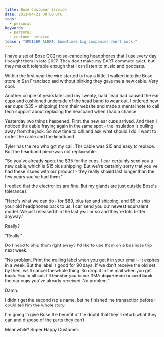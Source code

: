 ```yaml
---
title: Bose Customer Service
date: 2011-04-21 00:00 UTC
tags:
  - personal
keywords:
  - personal
  - customer service
teaser: "SPOILER ALERT: Sometimes big companies don't suck."
---
```


I have a set of Bose QC2 noise-canceling headphones that I use every day. I bought them in late 2007. They don't make my BART commute quiet, but they make it tolerable enough that I can listen to music and podcasts.

Within the first year the wire started to fray a little. I walked into the Bose store in San Francisco and without blinking they gave me a new cable. Very cool.

Another couple of years later and my sweaty, bald head had caused the ear cups and cushioned underside of the head band to wear out. I ordered new ear cups ($35 + shipping) from their website and made a mental note to call tech support about replacing the headband when I had a chance.

Yesterday two things happened. First, the new ear cups arrived. And then I noticed the cable fraying again in the same spot - the insulation is pulling away from the jack. So now time to call and ask what should I do. I want to order the cable and the headband.

Tyler has the rep who got my call. The cable was $15 and easy to replace. But the headband piece was not replaceable.

"So you've already spent the $35 for the cups. I can certainly send you a new cable, which is $15 plus shipping. But we're certainly sorry that you've had these issues with our product - they really should last longer than the few years you've had them."

I replied that the electronics are fine. But my glands are just outside Bose's tolerances.

"Here's what we can do - for $89, plus tax and shipping, and $5 to ship your old headphones back to us, I can send you our newest equivalent model. We just released it in the last year or so and they're lots better anyway."

Really?

"Really."

Do I need to ship them right away? I'd like to use them on a business trip next week.

"No problem. Print the mailing label when you get it in your email - it expires in a week. But the label is good for 90 days. If we don't receive the old set by then, we'll cancel the whole thing. So drop it in the mail when you get back. You're all set. I'll transfer you to our RMA department to send back the ear cups you've already received. No problem."

Damn. 

I didn't get the second rep's name, but he finished the transaction before I could tell him the whole story.

I'm going to give Bose the benefit of the doubt that they'll refurb what they can and dispose of the parts they can't. 

Meanwhile? Super Happy Customer.
